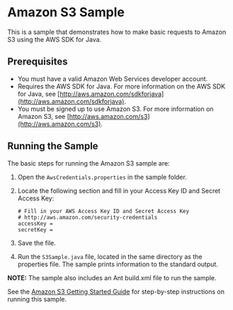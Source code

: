# Amazon S3 Sample

This is a sample that demonstrates how to make basic requests to Amazon S3 using the AWS SDK for Java.

## Prerequisites

*   You must have a valid Amazon Web Services developer account.
*   Requires the AWS SDK for Java. For more information on the AWS SDK for Java, see [http://aws.amazon.com/sdkforjava](http://aws.amazon.com/sdkforjava).
*   You must be signed up to use Amazon S3. For more information on Amazon S3, see [http://aws.amazon.com/s3](http://aws.amazon.com/s3).

## Running the Sample

The basic steps for running the Amazon S3 sample are:

1.  Open the `AwsCredentials.properties` in the sample folder.

2.  Locate the following section and fill in your Access Key ID and Secret Access Key:  

    ```
    # Fill in your AWS Access Key ID and Secret Access Key  
    # http://aws.amazon.com/security-credentials
    accessKey =  
    secretKey =
    ```  

3.  Save the file.

4.  Run the `S3Sample.java` file, located in the same directory as the properties file. The sample prints information to the standard output.

**NOTE:** The sample also includes an Ant build.xml file to run the sample.

See the [Amazon S3 Getting Started Guide](http://docs.amazonwebservices.com/AmazonS3/latest/gsg/) for step-by-step instructions on running this sample.
